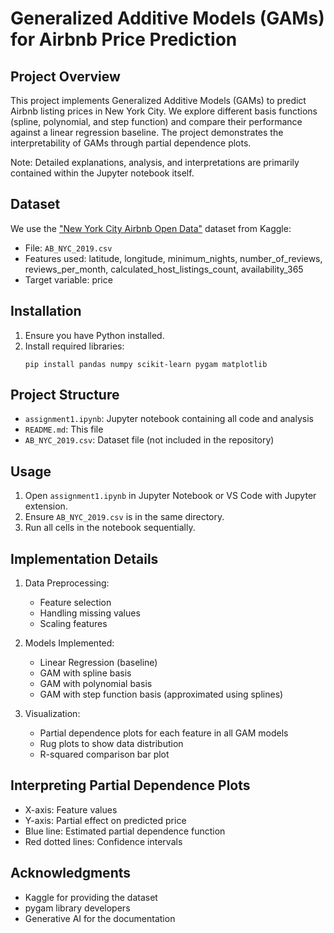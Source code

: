 # Generalized Additive Models (GAMs) for Airbnb Price Prediction

## Project Overview

This project implements Generalized Additive Models (GAMs) to predict Airbnb listing prices in New York City. We explore different basis functions (spline, polynomial, and step function) and compare their performance against a linear regression baseline. The project demonstrates the interpretability of GAMs through partial dependence plots.

Note: Detailed explanations, analysis, and interpretations are primarily contained within the Jupyter notebook itself.

## Dataset

We use the ["New York City Airbnb Open Data"](https://www.kaggle.com/datasets/dgomonov/new-york-city-airbnb-open-data) dataset from Kaggle:

-   File: `AB_NYC_2019.csv`
-   Features used: latitude, longitude, minimum_nights, number_of_reviews, reviews_per_month, calculated_host_listings_count, availability_365
-   Target variable: price

## Installation

1. Ensure you have Python installed.
2. Install required libraries:
    ```
    pip install pandas numpy scikit-learn pygam matplotlib
    ```

## Project Structure

-   `assignment1.ipynb`: Jupyter notebook containing all code and analysis
-   `README.md`: This file
-   `AB_NYC_2019.csv`: Dataset file (not included in the repository)

## Usage

1. Open `assignment1.ipynb` in Jupyter Notebook or VS Code with Jupyter extension.
2. Ensure `AB_NYC_2019.csv` is in the same directory.
3. Run all cells in the notebook sequentially.

## Implementation Details

1. Data Preprocessing:

    - Feature selection
    - Handling missing values
    - Scaling features

2. Models Implemented:

    - Linear Regression (baseline)
    - GAM with spline basis
    - GAM with polynomial basis
    - GAM with step function basis (approximated using splines)

3. Visualization:
    - Partial dependence plots for each feature in all GAM models
    - Rug plots to show data distribution
    - R-squared comparison bar plot

## Interpreting Partial Dependence Plots

-   X-axis: Feature values
-   Y-axis: Partial effect on predicted price
-   Blue line: Estimated partial dependence function
-   Red dotted lines: Confidence intervals

## Acknowledgments

-   Kaggle for providing the dataset
-   pygam library developers
-   Generative AI for the documentation
